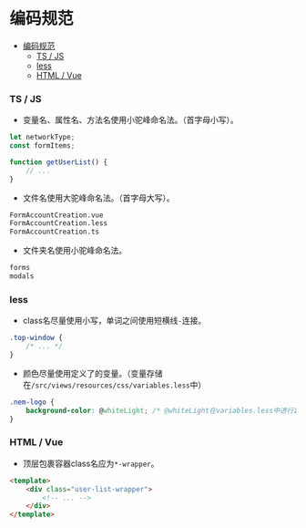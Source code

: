 # 编码规范

- [编码规范](#%e7%bc%96%e7%a0%81%e8%a7%84%e8%8c%83)
    - [TS / JS](#ts--js)
    - [less](#less)
    - [HTML / Vue](#html--vue)

### TS / JS

- 变量名、属性名、方法名使用小驼峰命名法。（首字母小写）。

```js
let networkType;
const formItems;

function getUserList() {
    // ...
}
```
- 文件名使用大驼峰命名法。（首字母大写）。

```bash
FormAccountCreation.vue
FormAccountCreation.less
FormAccountCreation.ts
```

- 文件夹名使用小驼峰命名法。

```bash
forms
modals
```

### less

- class名尽量使用小写，单词之间使用短横线`-`连接。

```css
.top-window {
    /* ... */
}
```

- 颜色尽量使用定义了的变量。（变量存储在`/src/views/resources/css/variables.less`中）

```css
.nem-logo {
    background-color: @whiteLight; /* @whiteLight在variables.less中进行定义 */
}
```

### HTML / Vue

- 顶层包裹容器class名应为`*-wrapper`。

```html
<template>
    <div class="user-list-wrapper">
        <!-- ... -->
    </div>
</template>
```